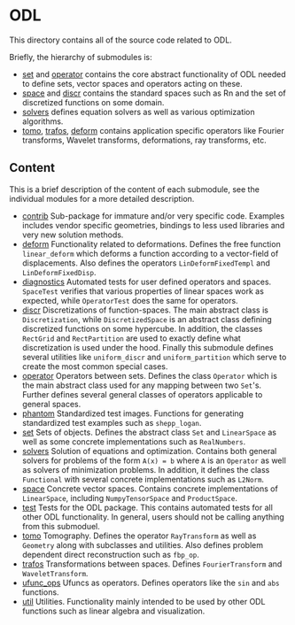 # ODL

This directory contains all of the source code related to ODL.

Briefly, the hierarchy of submodules is:

* [set](set) and [operator](operator) contains the core abstract functionality of ODL needed to define sets, vector spaces and operators acting on these.
* [space](space) and [discr](discr) contains the standard spaces such as Rn and the set of discretized functions on some domain.
* [solvers](solvers) defines equation solvers as well as various optimization algorithms.
* [tomo](tomo), [trafos](trafos), [deform](deform) contains application specific operators like Fourier transforms, Wavelet transforms, deformations, ray transforms, etc.

## Content

This is a brief description of the content of each submodule, see the individual modules for a more detailed description.

* [contrib](contrib) Sub-package for immature and/or very specific code. Examples includes vendor specific geometries, bindings to less used libraries and very new solution methods.
* [deform](deform) Functionality related to deformations. Defines the free function `linear_deform` which deforms a function according to a vector-field of displacements. Also defines the operators `LinDeformFixedTempl` and `LinDeformFixedDisp`.
* [diagnostics](diagnostics) Automated tests for user defined operators and spaces. `SpaceTest` verifies that various properties of linear spaces work as expected, while `OperatorTest` does the same for operators.
* [discr](discr) Discretizations of function-spaces. The main abstract class is `Discretization`, while `DiscretizedSpace` is an abstract class defining discretized functions on some hypercube. In addition, the classes `RectGrid` and `RectPartition` are used to exactly define what discretization is used under the hood. Finally this submodule defines several utilities like `uniform_discr` and `uniform_partition` which serve to create the most common special cases.
* [operator](operator) Operators between sets. Defines the class `Operator` which is the main abstract class used for any mapping between two `Set`'s. Further defines several general classes of operators applicable to general spaces.
* [phantom](phantom) Standardized test images. Functions for generating standardized test examples such as `shepp_logan`.
* [set](set) Sets of objects. Defines the abstract class `Set` and `LinearSpace` as well as some concrete implementations such as `RealNumbers`.
* [solvers](solvers) Solution of equations and optimization. Contains both general solvers for problems of the form `A(x) = b` where `A` is an `Operator` as well as solvers of minimization problems. In addition, it defines the class `Functional` with several concrete implementations such as `L2Norm`.
* [space](space) Concrete vector spaces. Contains concrete implementations of `LinearSpace`, including `NumpyTensorSpace` and `ProductSpace`.
* [test](test) Tests for the ODL package. This contains automated tests for all other ODL functionality. In general, users should not be calling anything from this submoduel.
* [tomo](tomo) Tomography. Defines the operator `RayTransform` as well as `Geometry` along with subclasses and utilities. Also defines problem dependent direct reconstruction such as `fbp_op`.
* [trafos](trafos) Transformations between spaces. Defines `FourierTransform` and `WaveletTransform`.
* [ufunc_ops](ufunc_ops) Ufuncs as operators. Defines operators like the `sin` and `abs` functions.
* [util](util) Utilities. Functionality mainly intended to be used by other ODL functions such as linear algebra and visualization.
